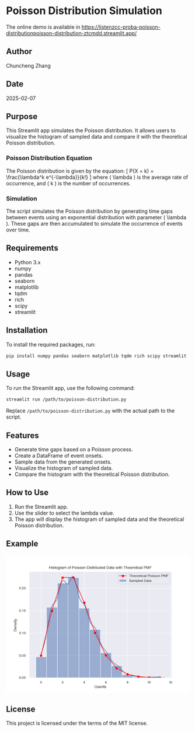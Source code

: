 # Poisson Distribution Simulation

The online demo is available in <https://listenzcc-proba-poisson-distributionpoisson-distribution-ztcmdd.streamlit.app/>

## Author

Chuncheng Zhang

## Date

2025-02-07

## Purpose

This Streamlit app simulates the Poisson distribution. It allows users to visualize the histogram of sampled data and compare it with the theoretical Poisson distribution.

### Poisson Distribution Equation

The Poisson distribution is given by the equation:
\[ P(X = k) = \frac{\lambda^k e^{-\lambda}}{k!} \]
where \( \lambda \) is the average rate of occurrence, and \( k \) is the number of occurrences.

### Simulation

The script simulates the Poisson distribution by generating time gaps between events using an exponential distribution with parameter \( \lambda \). These gaps are then accumulated to simulate the occurrence of events over time.

## Requirements

- Python 3.x
- numpy
- pandas
- seaborn
- matplotlib
- tqdm
- rich
- scipy
- streamlit

## Installation

To install the required packages, run:

```bash
pip install numpy pandas seaborn matplotlib tqdm rich scipy streamlit
```

## Usage

To run the Streamlit app, use the following command:

```bash
streamlit run /path/to/poisson-distribution.py
```

Replace `/path/to/poisson-distribution.py` with the actual path to the script.

## Features

- Generate time gaps based on a Poisson process.
- Create a DataFrame of event onsets.
- Sample data from the generated onsets.
- Visualize the histogram of sampled data.
- Compare the histogram with the theoretical Poisson distribution.

## How to Use

1. Run the Streamlit app.
2. Use the slider to select the lambda value.
3. The app will display the histogram of sampled data and the theoretical Poisson distribution.

## Example

![Example Plot](example_plot.png)

## License

This project is licensed under the terms of the MIT license.
